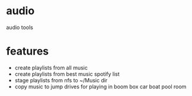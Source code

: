 # audio
audio tools

# features

- create playlists from all music
- create playlists from best music spotify list
- stage playlists from nfs to ~/Music dir
- copy music to jump drives for playing in boom box car boat pool room

